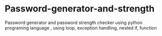 # Password-generator-and-strength
Password generator and password strength checker using python programing language , 
using loop, exception handling, nested if, function 
